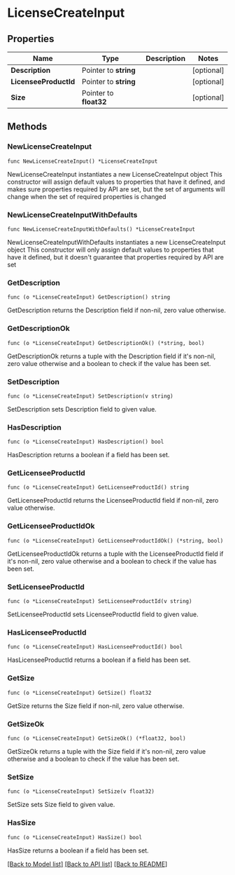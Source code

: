 # LicenseCreateInput

## Properties

Name | Type | Description | Notes
------------ | ------------- | ------------- | -------------
**Description** | Pointer to **string** |  | [optional] 
**LicenseeProductId** | Pointer to **string** |  | [optional] 
**Size** | Pointer to **float32** |  | [optional] 

## Methods

### NewLicenseCreateInput

`func NewLicenseCreateInput() *LicenseCreateInput`

NewLicenseCreateInput instantiates a new LicenseCreateInput object
This constructor will assign default values to properties that have it defined,
and makes sure properties required by API are set, but the set of arguments
will change when the set of required properties is changed

### NewLicenseCreateInputWithDefaults

`func NewLicenseCreateInputWithDefaults() *LicenseCreateInput`

NewLicenseCreateInputWithDefaults instantiates a new LicenseCreateInput object
This constructor will only assign default values to properties that have it defined,
but it doesn't guarantee that properties required by API are set

### GetDescription

`func (o *LicenseCreateInput) GetDescription() string`

GetDescription returns the Description field if non-nil, zero value otherwise.

### GetDescriptionOk

`func (o *LicenseCreateInput) GetDescriptionOk() (*string, bool)`

GetDescriptionOk returns a tuple with the Description field if it's non-nil, zero value otherwise
and a boolean to check if the value has been set.

### SetDescription

`func (o *LicenseCreateInput) SetDescription(v string)`

SetDescription sets Description field to given value.

### HasDescription

`func (o *LicenseCreateInput) HasDescription() bool`

HasDescription returns a boolean if a field has been set.

### GetLicenseeProductId

`func (o *LicenseCreateInput) GetLicenseeProductId() string`

GetLicenseeProductId returns the LicenseeProductId field if non-nil, zero value otherwise.

### GetLicenseeProductIdOk

`func (o *LicenseCreateInput) GetLicenseeProductIdOk() (*string, bool)`

GetLicenseeProductIdOk returns a tuple with the LicenseeProductId field if it's non-nil, zero value otherwise
and a boolean to check if the value has been set.

### SetLicenseeProductId

`func (o *LicenseCreateInput) SetLicenseeProductId(v string)`

SetLicenseeProductId sets LicenseeProductId field to given value.

### HasLicenseeProductId

`func (o *LicenseCreateInput) HasLicenseeProductId() bool`

HasLicenseeProductId returns a boolean if a field has been set.

### GetSize

`func (o *LicenseCreateInput) GetSize() float32`

GetSize returns the Size field if non-nil, zero value otherwise.

### GetSizeOk

`func (o *LicenseCreateInput) GetSizeOk() (*float32, bool)`

GetSizeOk returns a tuple with the Size field if it's non-nil, zero value otherwise
and a boolean to check if the value has been set.

### SetSize

`func (o *LicenseCreateInput) SetSize(v float32)`

SetSize sets Size field to given value.

### HasSize

`func (o *LicenseCreateInput) HasSize() bool`

HasSize returns a boolean if a field has been set.


[[Back to Model list]](../README.md#documentation-for-models) [[Back to API list]](../README.md#documentation-for-api-endpoints) [[Back to README]](../README.md)


